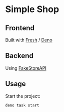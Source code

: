# Simple Shop

## Frontend

Built with [Fresh](https://fresh.deno.dev/) / [Deno](https://deno.land/)

## Backend
Using [FakeStoreAPI](https://fakestoreapi.com/)

## Usage

Start the project:

```
deno task start
```
